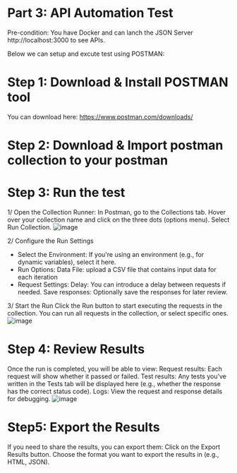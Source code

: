# Part 3: API Automation Test

Pre-condition: You have Docker and can lanch the JSON Server http://localhost:3000 to see APIs.

Below we can setup and excute test using POSTMAN:
# Step 1: Download & Install POSTMAN tool
You can download here: https://www.postman.com/downloads/
# Step 2: Download & Import postman collection to your postman
# Step 3: Run the test
1/ Open the Collection Runner:
In Postman, go to the Collections tab.
Hover over your collection name and click on the three dots (options menu).
Select Run Collection.
![image](https://github.com/user-attachments/assets/d4c8f582-63d7-449d-afb9-76cd9561f0b0)


2/ Configure the Run Settings
+ Select the Environment: If you're using an environment (e.g., for dynamic variables), select it here.
+ Run Options: Data File: upload a CSV file that contains input data for each iteration
+ Request Settings:
Delay: You can introduce a delay between requests if needed.
Save responses: Optionally save the responses for later review.

3/ Start the Run
Click the Run button to start executing the requests in the collection. You can run all requests in the collection, or select specific ones. 
![image](https://github.com/user-attachments/assets/c9e3dc7e-2089-431c-a4ba-67e68a620e20)


# Step 4: Review Results
Once the run is completed, you will be able to view:
Request results: Each request will show whether it passed or failed.
Test results: Any tests you’ve written in the Tests tab will be displayed here (e.g., whether the response has the correct status code).
Logs: View the request and response details for debugging.
![image](https://github.com/user-attachments/assets/15d43763-25ec-4aca-a165-e215d46202cd)


 # Step5: Export the Results
If you need to share the results, you can export them:
Click on the Export Results button.
Choose the format you want to export the results in (e.g., HTML, JSON).

